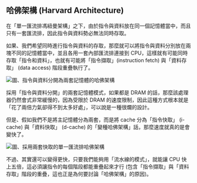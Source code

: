 ## 哈佛架構 (Harvard Architecture)

在「單一匯流排馮紐曼架構」之下，由於指令與資料放在同一個記憶體當中，而且只有一套匯流排，因此指令與資料勢必無法同時存取。

如果、我們希望同時進行指令與資料的存取，那麼就可以將指令與資料分別放在兩塊不同的記憶體當中，並且各用一套內部匯流排連接到 CPU，這樣就有可能同時存取「指令和資料」，也就有可能將「指令擷取」(instruction fetch) 與「資料存取」 (data access) 階段重疊執行了。

![圖、指令與資料分開為兩套記憶體的哈佛架構](./img/harvard2memory.jpg)

採用「指令與資料分開」的兩套記憶體模式，如果都是 DRAM 的話，那麼該處理器仍然會式非常緩慢的，因為受限於 DRAM 的速度限制，因此這種方式根本就是「花了兩倍力氣卻得不到太多好處」，可以說是一種很爛的設計。

但是、假如我們不是將主記憶體分為兩套，而是將 cache 分為「指令快取」 (i-cache) 與「資料快取」 (d-cache) 的「變種哈佛架構」話，那麼速度就真的是會變快了。

![圖、採用兩套快取的單一匯流排哈佛架構](./img/harvard2cache.jpg)

不過、其實還可以變得更快，只要我們能夠用「流水線的模式」，就能讓 CPU 快上五倍，這必須讓指令的每個階段都能重疊起來才行 (包含「指令擷取」與「資料存取」階段的重疊，這也正是為何要討論「哈佛架構」的原因)。

